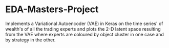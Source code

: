 # EDA-Masters-Project

Implements a Variational Autoencoder (VAE) in Keras on the time series' of wealth's of all the trading experts and plots the 2-D latent space resulting from the VAE where experts are coloured by object cluster in one case and by strategy in the other.

